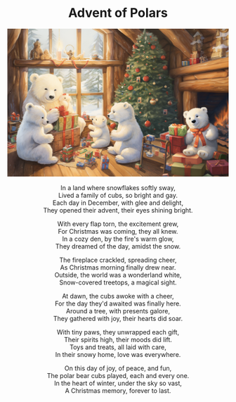 <h1 align="center">Advent of Polars</h1>

![It's Christmas morning. A family of polar bear cubs is in the living room, playing with toys and opening up Christmas presents. The one closest to the audience holds an advent calendar. In the background, a fireplace heats the room alongisde a decorated and lit Christmas tree. From the window, light comes in. You can see the snow and the woods. 16:9. Pixar style.](./public/advent-of-polars.png)

<p align="center">
In a land where snowflakes softly sway,<br>
Lived a family of cubs, so bright and gay.<br>
Each day in December, with glee and delight,<br>
They opened their advent, their eyes shining bright.
</p>

<p align="center">
With every flap torn, the excitement grew,<br>
For Christmas was coming, they all knew.<br>
In a cozy den, by the fire's warm glow,<br>
They dreamed of the day, amidst the snow.
</p>

<p align="center">
The fireplace crackled, spreading cheer,<br>
As Christmas morning finally drew near.<br>
Outside, the world was a wonderland white,<br>
Snow-covered treetops, a magical sight.
</p>

<p align="center">
At dawn, the cubs awoke with a cheer,<br>
For the day they'd awaited was finally here.<br>
Around a tree, with presents galore,<br>
They gathered with joy, their hearts did soar.
</p>

<p align="center">
With tiny paws, they unwrapped each gift,<br>
Their spirits high, their moods did lift.<br>
Toys and treats, all laid with care,<br>
In their snowy home, love was everywhere.
</p>

<p align="center">
On this day of joy, of peace, and fun,<br>
The polar bear cubs played, each and every one.<br>
In the heart of winter, under the sky so vast,<br>
A Christmas memory, forever to last.
</p>

